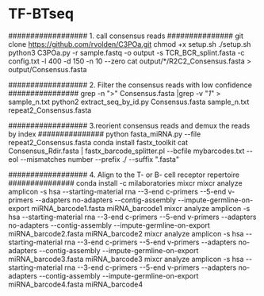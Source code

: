 # TF-BTseq
##################  1. call consensus reads  ###############
git clone https://github.com/rvolden/C3POa.git
chmod +x setup.sh
./setup.sh
python3 C3POa.py -r sample.fastq -o output -s TCR_BCR_splint.fasta -c config.txt -l 400 -d 150 -n 10 --zero
cat output/*/R2C2_Consensus.fasta > output/Consensus.fasta

##################  2. Filter the consensus reads with low confidence  ################
grep -n ">" Consensus.fasta |grep -v "_1_" > sample_n.txt
python2 extract_seq_by_id.py Consensus.fasta sample_n.txt repeat2_Consensus.fasta

##################  3.reorient consensus reads and demux the reads by index  ###############
python fasta_miRNA.py --file repeat2_Consensus.fasta
conda install fastx_toolkit
cat Consensus_Rdir.fasta | fastx_barcode_splitter.pl --bcfile mybarcodes.txt --eol --mismatches number --prefix ./ --suffix ".fasta"

##################  4. Align to the T- or B- cell receptor repertoire  ###############
conda install -c milaboratories mixcr
mixcr analyze amplicon -s hsa --starting-material rna --3-end c-primers --5-end v-primers --adapters no-adapters --contig-assembly --impute-germline-on-export miRNA_barcode1.fasta miRNA_barcode1
mixcr analyze amplicon -s hsa --starting-material rna --3-end c-primers --5-end v-primers --adapters no-adapters --contig-assembly --impute-germline-on-export miRNA_barcode2.fasta miRNA_barcode2
mixcr analyze amplicon -s hsa --starting-material rna --3-end c-primers --5-end v-primers --adapters no-adapters --contig-assembly --impute-germline-on-export miRNA_barcode3.fasta miRNA_barcode3
mixcr analyze amplicon -s hsa --starting-material rna --3-end c-primers --5-end v-primers --adapters no-adapters --contig-assembly --impute-germline-on-export miRNA_barcode4.fasta miRNA_barcode4
